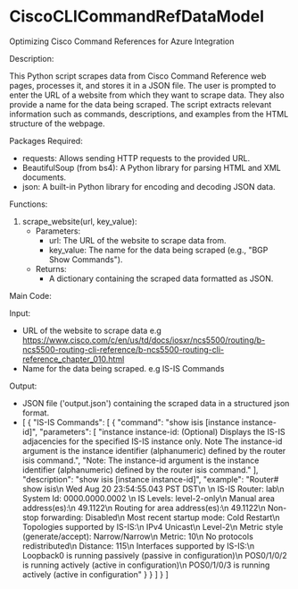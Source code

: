 # CiscoCLICommandRefDataModel
Optimizing Cisco Command References for Azure Integration

Description:

This Python script scrapes data from Cisco Command Reference web pages, processes it, and stores it in a JSON file. The user is prompted to enter the URL of a website from which they want to scrape data. They  also provide a name for the data being scraped. The script extracts relevant information such as commands, descriptions, and examples from the HTML structure of the webpage.

Packages Required:
- requests: Allows sending HTTP requests to the provided URL.
- BeautifulSoup (from bs4): A Python library for parsing HTML and XML documents.
- json: A built-in Python library for encoding and decoding JSON data.

Functions:

1. scrape_website(url, key_value):
    - Parameters:
        - url: The URL of the website to scrape data from.
        - key_value: The name for the data being scraped (e.g., "BGP Show Commands").
    - Returns:
        - A dictionary containing the scraped data formatted as JSON.

Main Code:

Input:
- URL of the website to scrape data e.g  https://www.cisco.com/c/en/us/td/docs/iosxr/ncs5500/routing/b-ncs5500-routing-cli-reference/b-ncs5500-routing-cli-reference_chapter_010.html
- Name for the data being scraped.  e.g  IS-IS Commands

Output:
- JSON file ('output.json') containing the scraped data in a structured json format.
- [
    {
        "IS-IS Commands": [
            {
                "command": "show isis  [instance instance-id]",
                "parameters": [
                    "instance instance-id: (Optional) Displays the IS-IS adjacencies for the specified IS-IS instance only. Note The instance-id argument is the instance identifier (alphanumeric) defined by the router isis command.",
                    "Note: The instance-id argument is the instance identifier (alphanumeric) defined by the router isis command."
                ],
                "description": "show isis [instance instance-id]",
                "example": "Router# show isis\n  Wed Aug 20 23:54:55.043 PST DST\n  \n  IS-IS Router: lab\n    System Id: 0000.0000.0002 \n    IS Levels: level-2-only\n    Manual area address(es):\n      49.1122\n    Routing for area address(es):\n      49.1122\n    Non-stop forwarding: Disabled\n    Most recent startup mode: Cold Restart\n    Topologies supported by IS-IS:\n      IPv4 Unicast\n        Level-2\n          Metric style (generate/accept): Narrow/Narrow\n          Metric: 10\n        No protocols redistributed\n        Distance: 115\n    Interfaces supported by IS-IS:\n      Loopback0 is running passively (passive in configuration)\n      POS0/1/0/2 is running actively (active in configuration)\n      POS0/1/0/3 is running actively (active in configuration"
            }
           }
  ]
  }
  ] 


